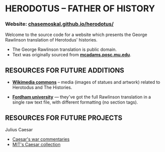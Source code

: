 
HERODOTUS – FATHER OF HISTORY
=============================

### Website: [**chasemoskal.github.io/herodotus/**](https://chasemoskal.github.io/herodotus/)

Welcome to the source code for a website which presents the George Rawlinson translation of Herotodus' histories.

  - The George Rawlinson translation is public domain.
  - Text was originally sourced from [**mcadams.posc.mu.edu**](http://mcadams.posc.mu.edu/txt/ah/Herodotus/).

RESOURCES FOR FUTURE ADDITIONS
------------------------------

  - [**Wikimedia commons**](https://commons.wikimedia.org/wiki/Category:Herodotus) – media (images of statues and artwork) related to Herotodus and The Histories.

  - [**Fordham university**](http://sourcebooks.fordham.edu/Halsall/ancient/asbookfull.asp#Greece) — they've got the full Rawlinson translation in a single raw text file, with different formatting (no section tags).

RESOURCES FOR FUTURE PROJECTS
-----------------------------

Julius Caesar

  - [Caesar's war commentaries](http://mcadams.posc.mu.edu/txt/ah/Caesar/index.html)
  - [MIT's Caesar collection](http://classics.mit.edu/Browse/browse-Caesar.html)
